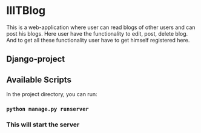 # IIITBlog
This is a web-application where user can read blogs of other users and can post his blogs. Here user have the functionality to edit, post, delete blog. And to get all
these functionality user have to get himself registered here.

## Django-project

## Available Scripts

In the project directory, you can run:

### `python manage.py runserver`
### This will start the server
